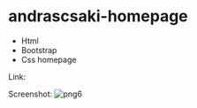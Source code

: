 # andrascsaki-homepage

 - Html
 - Bootstrap
 - Css homepage

Link:


Screenshot:
![png6](https://github.com/PriskinZsuzsanna/andrascsaki-homepage/assets/121173949/b9fb9f22-8eee-40d0-a438-d5ef47cc0d67)
